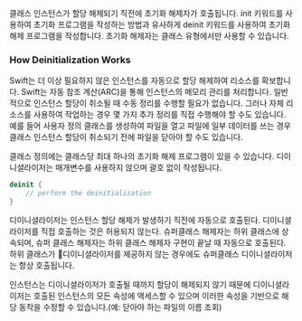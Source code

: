 클래스 인스턴스가 할당 해제되기 직전에 초기화 해제자가 호출됩니다. init 키워드를 사용하여 초기화 프로그램을 작성하는 방법과 유사하게 deinit 키워드를 사용하여 초기화 해제 프로그램을 작성합니다. 초기화 해제자는 클래스 유형에서만 사용할 수 있습니다.

### How Deinitialization Works

Swift는 더 이상 필요하지 않은 인스턴스를 자동으로 할당 해제하여 리소스를 확보합니다. Swift는 자동 참조 계산(ARC)을 통해 인스턴스의 메모리 관리를 처리합니다. 일반적으로 인스턴스 할당이 취소될 때 수동 정리를 수행할 필요가 없습니다. 그러나 자체 리소스를 사용하여 작업하는 경우 몇 가지 추가 정리를 직접 수행해야 할 수도 있습니다. 예를 들어 사용자 정의 클래스를 생성하여 파일을 열고 파일에 일부 데이터를 쓰는 경우 클래스 인스턴스 할당이 취소되기 전에 파일을 닫아야 할 수도 있습니다. 

클래스 정의에는 클래스당 최대 하나의 초기화 해제 프로그램이 있을 수 있습니다. 디이니셜라이저는 매개변수를 사용하지 않으며 괄호 없이 작성됩니다.

```swift
deinit {
	// perform the deinitialization
}
```

디이니셜라이저는 인스턴스 할당 해제가 발생하기 직전에 자동으로 호출된다. 디이니셜라이저를 직접 호출하는 것은 허용되지 않는다. 슈퍼클래스 해제자는 하위 클래스에 상속되며, 슈퍼 클래스 해제자는 하위 클래스 해제자 구현이 끝날 때 자동으로 호출된다. 하위 클래스가 디이니셜라이저를 제공하지 않는 경우에도 슈퍼클래스 디이니셜라이저는 항상 호출됩니다.

인스턴스는 디이니셜라이저가 호출될 때까지 할당이 해제되지 않기 때문에 디이니셜라이저는 호출된 인스턴스의 모든 속성에 액세스할 수 있으며 이러한 속성을 기반으로 해당 동작을 수정할 수 있습니다.(예: 닫아야 하는 파일의 이름 조회)

